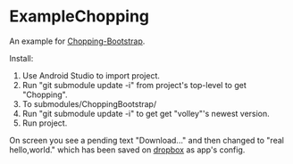 ExampleChopping
===============

An example for [Chopping-Bootstrap](https://github.com/XinyueZ/Chopping).

Install:
1. Use Android Studio to import project.
2. Run "git submodule update -i" from project's top-level to get "Chopping".
3. To submodules/ChoppingBootstrap/
4. Run "git submodule update -i" to get get "volley"'s newest version.
5. Run project.

On screen you see a pending text "Download..." and then changed to "real hello,world." which has been saved on [dropbox](https://dl.dropboxusercontent.com/s/tk28mec9h47vjlc/choppingexample.properties) as app's config.

